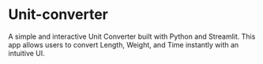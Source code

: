 # Unit-converter
A simple and interactive Unit Converter built with Python and Streamlit. This app allows users to convert Length, Weight, and Time instantly with an intuitive UI.
